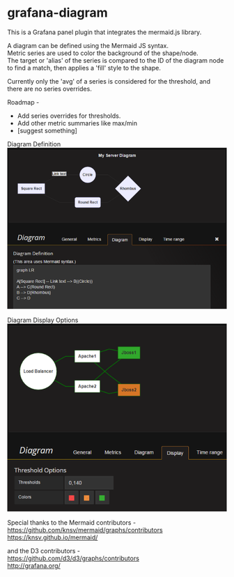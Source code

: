 # grafana-diagram

This is a Grafana panel plugin that integrates the mermaid.js library.



A diagram can be defined using the Mermaid JS syntax.  
Metric series are used to color the background of the shape/node.  
The target or 'alias' of the series is compared to the ID of the diagram node to find a match, then applies a 'fill' style to the shape.  

Currently only the 'avg' of a series is considered for the threshold, and there are no series overrides.  

Roadmap -  
- Add series overrides for thresholds.  
- Add other metric summaries like max/min  
- [suggest something] 

Diagram Definition  
![Diagram Definition](./src/img/diagram_definition.PNG?raw=true)

Diagram Display Options  
![Diagram Display Options](./src/img/diagram_display.PNG?raw=true)  


Special thanks to the Mermaid contributors -  
https://github.com/knsv/mermaid/graphs/contributors  
https://knsv.github.io/mermaid/  

and the D3 contributors -  
https://github.com/d3/d3/graphs/contributors  
http://grafana.org/

